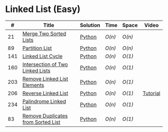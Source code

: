 # Linked List \(Easy\)

| \# | Title | Solution | Time | Space | Video |
| --- | --- | --- | --- | --- | --- |
| 21 | [Merge Two Sorted Lists](https://leetcode.com/problems/merge-two-sorted-lists) | [Python](merge-two-sorted-lists.md) | _O\(n\)_ | _O\(n\)_ |  |
| 89 | [Partition List](https://leetcode.com/problems/partition-list/) | [Python](partition-list.md) | _O\(n\)_ | _O\(n\)_ |  |
| 141 | [Linked List Cycle](https://leetcode.com/problems/linked-list-cycle/#/description) | [Python](linked-list-cycle.md) | _O\(n\)_ | _O\(1\)_ |  |
| 160 | [Intersection of Two Linked Lists](https://leetcode.com/problems/intersection-of-two-linked-lists) | [Python](intersection-of-two-linked-lists.md) | _O\(n\)_ | _O\(1\)_ |  |
| 203 | [Remove Linked List Elements](https://leetcode.com/problems/remove-linked-list-elements/#/description) | [Python](remove-linked-list-elements.md) | _O\(n\)_ | _O\(1\)_ |  |
| 206 | [Reverse Linked List](https://leetcode.com/problems/reverse-linked-list/#/description) | [Python](reverse-linked-list.md) | _O\(n\)_ | _O\(1\)_ | [Tutorial](https://www.youtube.com/watch?v=sYcOK51hl-A&t=681s) |
| 234 | [Palindrome Linked List](https://leetcode.com/problems/palindrome-linked-list/) | [Python](palindrome-linked-list.md) | _O\(n\)_ | _O\(1\)_ |  |
| 83 | [Remove Duplicates from Sorted List](https://leetcode.com/problems/remove-duplicates-from-sorted-list/#/description) | [Python ](remove-duplicates-from-sorted-array.md) | _O\(n\)_ | _O\(1\)_ |  |

